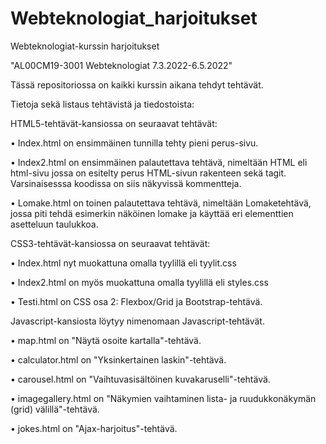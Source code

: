 # Webteknologiat_harjoitukset
Webteknologiat-kurssin harjoitukset

"AL00CM19-3001 Webteknologiat 7.3.2022-6.5.2022"

Tässä repositoriossa on kaikki kurssin aikana tehdyt tehtävät.

Tietoja sekä listaus tehtävistä ja tiedostoista:

HTML5-tehtävät-kansiossa on seuraavat tehtävät:

•	Index.html on ensimmäinen tunnilla tehty pieni perus-sivu.

•	Index2.html on ensimmäinen palautettava tehtävä, nimeltään HTML eli html-sivu jossa on esitelty perus HTML-sivun rakenteen sekä tagit. Varsinaisesssa koodissa on siis näkyvissä kommentteja.

•	Lomake.html on toinen palautettava tehtävä, nimeltään Lomaketehtävä, jossa piti tehdä esimerkin näköinen lomake ja käyttää eri elementtien asetteluun taulukkoa.


CSS3-tehtävät-kansiossa on seuraavat tehtävät:

•	Index.html nyt muokattuna omalla tyylillä eli tyylit.css

•	Index2.html on myös muokattuna omalla tyylillä eli styles.css

•	Testi.html on CSS osa 2: Flexbox/Grid ja Bootstrap-tehtävä.


Javascript-kansiosta löytyy nimenomaan Javascript-tehtävät.

•	map.html on "Näytä osoite kartalla"-tehtävä.

•	calculator.html on "Yksinkertainen laskin"-tehtävä.

•	carousel.html on "Vaihtuvasisältöinen kuvakaruselli"-tehtävä.

•	imagegallery.html on "Näkymien vaihtaminen lista- ja ruudukkonäkymän (grid) välillä"-tehtävä.

•	jokes.html on "Ajax-harjoitus"-tehtävä.
